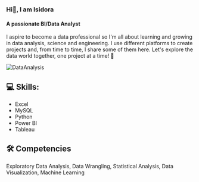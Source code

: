 ### Hi👋, I am Isidora
#### A passionate BI/Data Analyst

I aspire to become a data professional so I'm all about learning and growing in data analysis, science and engineering. I use different platforms to create projects and, from time to time, I share some of them here. Let's explore the data world together, one project at a time! 🚀

![DataAnalysis](https://t3.ftcdn.net/jpg/07/11/26/60/360_F_711266053_vk4mgNhKyUXqFgxEuQ8xOQkKQ03fg7Vj.jpg)
<!--(https://miro.medium.com/v2/resize:fit:679/0*tD5kEC2JYcKHH0zO.gif) -->

## 💻 Skills:
- Excel
- MySQL
- Python
- Power BI
- Tableau

## 🛠 Competencies
Exploratory Data Analysis, Data Wrangling, Statistical Analysis, Data Visualization, Machine Learning
